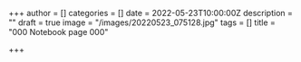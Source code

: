 +++
author = []
categories = []
date = 2022-05-23T10:00:00Z
description = ""
draft = true
image = "/images/20220523_075128.jpg"
tags = []
title = "000 Notebook page  000"

+++
